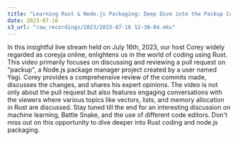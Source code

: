 ```yaml
---
title: "Learning Rust & Node.js Packaging: Deep Dive into the Packup Codebase"
date: 2023-07-16
s3_url: "raw_recordings/2023/2023-07-16 12-38-04.mkv"
---
```


In this insightful live stream held on July 16th, 2023, our host Corey widely regarded as coreyja online, enlightens us in the world of coding using Rust. This video primarily focuses on discussing and reviewing a pull request on "packup", a Node.js package manager project created by a user named Yagi. Corey provides a comprehensive review of the commits made, discusses the changes, and shares his expert opinions. The video is not only about the pull request but also features engaging conversations with the viewers where various topics like vectors, lists, and memory allocation in Rust are discussed. Stay tuned till the end for an interesting discussion on machine learning, Battle Snake, and the use of different code editors. Don't miss out on this opportunity to dive deeper into Rust coding and node.js packaging.
